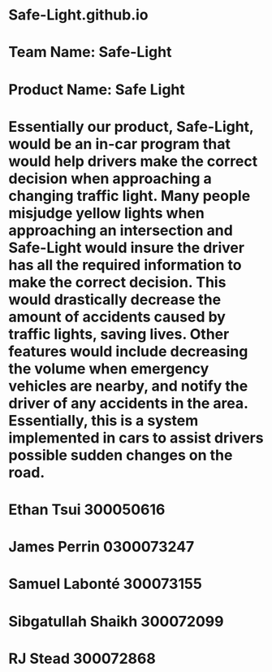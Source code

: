 # Safe-Light.github.io
# Team Name: Safe-Light
# Product Name: Safe Light
# Essentially our product, Safe-Light, would be an in-car program that would help drivers make the correct decision when approaching a changing traffic light. Many people misjudge yellow lights when approaching an intersection and Safe-Light would insure the driver has all the required information to make the correct decision. This would drastically decrease the amount of accidents caused by traffic lights, saving lives. Other features would include decreasing the volume when emergency vehicles are nearby, and notify the driver of any accidents in the area. Essentially, this is a system implemented in cars to assist drivers possible sudden changes on the road.



# Ethan Tsui 300050616
# James Perrin 0300073247
# Samuel Labonté 300073155
# Sibgatullah Shaikh 300072099
# RJ Stead 300072868
